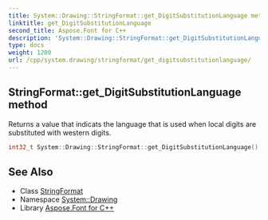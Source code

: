 ```yaml
---
title: System::Drawing::StringFormat::get_DigitSubstitutionLanguage method
linktitle: get_DigitSubstitutionLanguage
second_title: Aspose.Font for C++
description: 'System::Drawing::StringFormat::get_DigitSubstitutionLanguage method. Returns a value that indicats the language that is used when local digits are substituted with western digits in C++.'
type: docs
weight: 1200
url: /cpp/system.drawing/stringformat/get_digitsubstitutionlanguage/
---
```

## StringFormat::get_DigitSubstitutionLanguage method


Returns a value that indicats the language that is used when local digits are substituted with western digits.

```cpp
int32_t System::Drawing::StringFormat::get_DigitSubstitutionLanguage() const
```

## See Also

* Class [StringFormat](../)
* Namespace [System::Drawing](../../)
* Library [Aspose.Font for C++](../../../)
